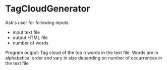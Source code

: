 # TagCloudGenerator

Ask's user for following inputs:
 - input text file
 - output HTML file
 - number of words
 
Program output: Tag cloud of the top n words in the text file. Words are in alphabetical order and vary in size depending on number of occurrences in the text file

